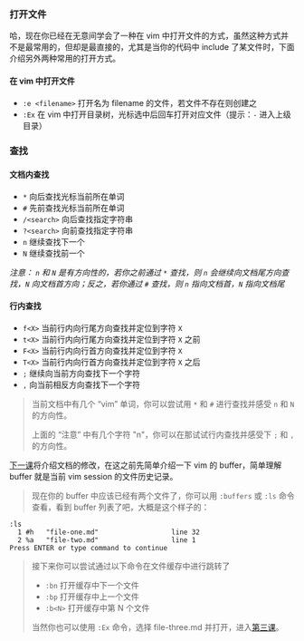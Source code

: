 ### 打开文件
哈，现在你已经在无意间学会了一种在 vim 中打开文件的方式，虽然这种方式并不是最常用的，但却是最直接的，尤其是当你的代码中 include 了某文件时，下面介绍另外两种常用的打开方式。

#### 在 vim 中打开文件
- ```:e <filename>``` 打开名为 filename 的文件，若文件不存在则创建之
- ```:Ex``` 在 vim 中打开目录树，光标选中后回车打开对应文件（提示：```-``` 进入上级目录）

### 查找

#### 文档内查找
- ```*``` 向后查找光标当前所在单词
- ```#``` 先前查找光标当前所在单词
- ```/<search>``` 向后查找指定字符串
- ```?<search>``` 向前查找指定字符串
- ```n``` 继续查找下一个
- ```N``` 继续查找前一个

_注意： ```n``` 和 ```N``` 是有方向性的，若你之前通过 ```*``` 查找，则 ```n``` 会继续向文档尾方向查找，```N``` 向文档首方向；反之，若你通过 ```#``` 查找，则 ```n``` 指向文档首，```N``` 指向文档尾_

#### 行内查找
- ```f<X>``` 当前行内向行尾方向查找并定位到字符 ```X```
- ```t<X>``` 当前行内向行尾方向查找并定位到字符 ```X``` 之前
- ```F<X>``` 当前行内向行首方向查找并定位到字符 ```X```
- ```T<X>``` 当前行内向行首方向查找并定位到字符 ```X``` 之后
- ```;``` 继续向当前方向查找下一个字符
- ```,``` 向当前相反方向查找下一个字符

> 当前文档中有几个 “vim” 单词，你可以尝试用 ```*``` 和 ```#``` 进行查找并感受 ```n``` 和 ```N``` 的方向性。
>
> 上面的 “注意” 中有几个字符 "n"，你可以在那试试行内查找并感受下 ```;``` 和 ```,``` 的方向性。

[下一课](file-three.md)将介绍文档的修改，在这之前先简单介绍一下 vim 的 buffer，简单理解 buffer 就是当前 vim session 的文件历史记录。

> 现在你的 buffer 中应该已经有两个文件了，你可以用 ```:buffers``` 或 ```:ls``` 命令查看，看到 buffer 列表了吧，大概是这个样子的：

```
:ls
  1 #h   "file-one.md"                  line 32
  2 %a   "file-two.md"                  line 1
Press ENTER or type command to continue
```

> 接下来你可以尝试通过以下命令在文件缓存中进行跳转了
>
> - ```:bn``` 打开缓存中下一个文件
> - ```:bp``` 打开缓存中上一个文件
> - ```:b<N>``` 打开缓存中第 N 个文件
>
> 当然你也可以使用 ```:Ex``` 命令，选择 file-three.md 并打开，进入[第三课](file-three.md)。
